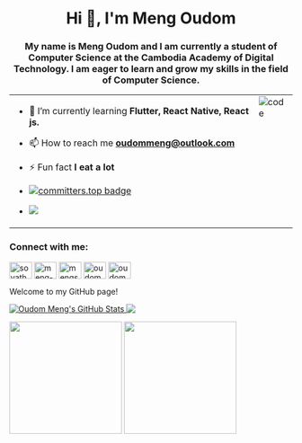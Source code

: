 <h1 align="center">Hi 👋, I'm Meng Oudom</h1>

<h3 align="center">My name is Meng Oudom and I am currently a student of Computer Science at the Cambodia Academy of Digital Technology. I am eager to learn and grow my skills in the field of Computer Science.</h3>

<table style="border: none;">
  <tr>
    <td valign="top" style="border: none;">

- 🌱 I’m currently learning **Flutter, React Native, React js.**
- 📫 How to reach me **oudommeng@outlook.com**
- ⚡ Fun fact **I eat a lot**
- [![committers.top badge](https://user-badge.committers.top/cambodia/oudommeng.svg)](https://user-badge.committers.top/cambodia/oudommeng)
- <a href="https://github.com/oudommeng/">
     <img src="https://komarev.com/ghpvc/?username=oudommeng">
  <!-- </a>
  <hr style="height:2px; border:none; color:#333; background-color:#333; margin-top: 20px; margin-bottom: 20px;"> -->

    </td>
    <td valign="top" style="border: none;"><img src="https://media3.giphy.com/media/v1.Y2lkPTc5MGI3NjExZG5hOXV1dDByemIyMThvYXg0dXEyZHl1M3ZlcTlrbWp5Nmg2c2wwbCZlcD12MV9pbnRlcm5hbF9naWZfYnlfaWQmY3Q9Zw/HLB0nLA36GCCo6JuB5/giphy.gif" alt="code"></td>
  </tr>
</table>
<h3 align="left">Connect with me:</h3>
<a href="https://twitter.com/sovathmonioudom" target="blank"><img align="center" src="https://raw.githubusercontent.com/rahuldkjain/github-profile-readme-generator/master/src/images/icons/Social/twitter.svg" alt="sovathmonioudom" height="30" width="40" /></a>
<a href="https://linkedin.com/in/meng-oudom" target="blank"><img align="center" src="https://raw.githubusercontent.com/rahuldkjain/github-profile-readme-generator/master/src/images/icons/Social/linked-in-alt.svg" alt="meng-oudom" height="30" width="40" /></a>
<a href="https://fb.com/mengsovathmonioudom" target="blank"><img align="center" src="https://raw.githubusercontent.com/rahuldkjain/github-profile-readme-generator/master/src/images/icons/Social/facebook.svg" alt="mengsovathmonioudom" height="30" width="40" /></a>
<a href="https://instagram.com/oudom.mg" target="blank"><img align="center" src="https://raw.githubusercontent.com/rahuldkjain/github-profile-readme-generator/master/src/images/icons/Social/instagram.svg" alt="oudom.mg" height="30" width="40" /></a>
<a href="https://t.me/OudomMeng" target="blank"><img align="center" src="https://cdn.worldvectorlogo.com/logos/telegram-1.svg" alt="oudom.mg" height="30" width="40" /></a>

</p>

Welcome to my GitHub page!

<a href="https://github.com/anuraghazra/github-readme-stats">
  <img align="top" src="https://github-readme-stats.vercel.app/api?username=oudommeng&theme=transparent&show_icons=true" alt="Oudom Meng's GitHub Stats" />
</a>

<a href="https://github.com/anuraghazra/github-readme-stats">
  <img align="top" src="https://github-readme-stats.vercel.app/api/top-langs/?username=oudommeng&count_private=true&theme=transparent&show_icons=true&hide=css&layout=compact&card_width=270&langs_count=10"/>
</a>
</p>
<img align="center" src="http://github-profile-summary-cards.vercel.app/api/cards/profile-details?username=oudommeng&theme=transparent&" height="200em" />
</div>
<img align="center" src="http://github-profile-summary-cards.vercel.app/api/cards/productive-time?username=oudommeng&theme=transparent&utcOffset=7" height="200em" />
</div>
